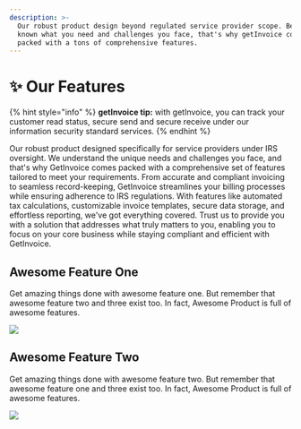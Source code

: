 ```yaml
---
description: >-
  Our robust product design beyond regulated service provider scope. Because we
  known what you need and challenges you face, that's why getInvoice comes
  packed with a tons of comprehensive features.
---
```


# ✨ Our Features

{% hint style="info" %}
**getInvoice tip:** with getInvoice, you can track your customer read status, secure send and secure receive under our information security standard services.
{% endhint %}

Our robust product designed specifically for service providers under IRS oversight. We understand the unique needs and challenges you face, and that's why GetInvoice comes packed with a comprehensive set of features tailored to meet your requirements. From accurate and compliant invoicing to seamless record-keeping, GetInvoice streamlines your billing processes while ensuring adherence to IRS regulations. With features like automated tax calculations, customizable invoice templates, secure data storage, and effortless reporting, we've got everything covered. Trust us to provide you with a solution that addresses what truly matters to you, enabling you to focus on your core business while staying compliant and efficient with GetInvoice.

## Awesome Feature One

Get amazing things done with awesome feature one. But remember that awesome feature two and three exist too. In fact, Awesome Product is full of awesome features.

![](https://images.unsplash.com/photo-1555774698-0b77e0d5fac6?crop=entropy\&cs=tinysrgb\&fm=jpg\&ixid=MnwxOTcwMjR8MHwxfHNlYXJjaHwyfHxhcHB8ZW58MHx8fHwxNjYwNTgzMzQz\&ixlib=rb-1.2.1\&q=80)

## Awesome Feature Two

Get amazing things done with awesome feature two. But remember that awesome feature one and three exist too. In fact, Awesome Product is full of awesome features.

![](https://images.unsplash.com/photo-1569144157591-c60f3f82f137?crop=entropy\&cs=tinysrgb\&fm=jpg\&ixid=MnwxOTcwMjR8MHwxfHNlYXJjaHwxfHxmZWF0dXJlfGVufDB8fHx8MTY2MDU4MzM1OQ\&ixlib=rb-1.2.1\&q=80)
